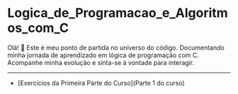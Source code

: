 # Logica_de_Programacao_e_Algoritmos_com_C
Olá! 👋 Este é meu ponto de partida no universo do código. Documentando minha jornada de aprendizado em lógica de programação com C. Acompanhe minha evolução e sinta-se à vontade para interagir.
_____________________________________________________________________________________________________________________________________
* [Exercícios da Primeira Parte do Curso](Parte 1 do curso)
